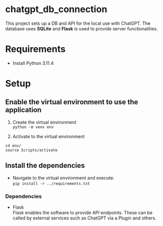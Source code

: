# chatgpt_db_connection 
This project sets up a DB and API for the local use with ChatGPT. The database uses **SQLite** and **Flask** is used to provide server functionalities.

# Requirements
* Install Python 3.11.4

# Setup

## Enable the virtual environment to use the application 

1. Create the virtual environment  
`python -m venv env`

2. Activate to the virtual environment  
```
cd env/  
source Scripts/activate
```

## Install the dependencies
* Navigate to the virtual environment and execute:  
`pip install -r ../requirements.txt`
### Dependencies  
- Flask  
Flask enables the software to provide API endpoints. These can be called by external services such as ChatGPT via a Plugin and others.
